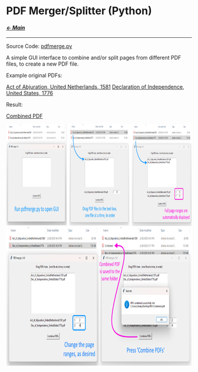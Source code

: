 # PDF Merger/Splitter (Python)

#### _[&larr; Main](index.md)_

---

Source Code:
[pdfmerge.py](https://github.com/jeremyaemmett/jeremyaemmett.github.io/blob/main/pdfmerge.py)

A simple GUI interface to combine and/or split pages from different PDF files, to create a new PDF file.

Example original PDFs:

[Act of Abjuration, United Netherlands, 1581](https://github.com/jeremyaemmett/jeremyaemmett.github.io/blob/main/Act_of_Abjuration_UnitedNetherlands1581.pdf)
[Declaration of Independence, United States, 1776](https://github.com/jeremyaemmett/jeremyaemmett.github.io/blob/main/Dec_of_Independence_UnitedStates1776.pdf)

Result:

[Combined PDF](https://github.com/jeremyaemmett/jeremyaemmett.github.io/blob/main/Combined.pdf)

<img src="https://github.com/jeremyaemmett/jeremyaemmett.github.io/blob/main/PDFmerge_Step1.png" width="1000" height="275">
<img src="https://github.com/jeremyaemmett/jeremyaemmett.github.io/blob/main/PDFmerge_Steps_2_3.png" width="800" height="375">
